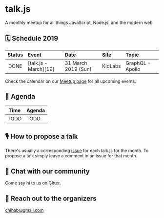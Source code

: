 # talk.js
A monthly meetup for all things JavaScript, Node.js, and the modern web

## 🗓 Schedule 2019

 Status | Event   | Date                         | Site  | Topic |
:------:|:--------|:-----------------------------|:-------|:--------|
 DONE | [talk.js - March][19] | 31 March 2019 (Sun)  | KidLabs | GraphQL - Apollo



Check the calendar on our [Meetup page](https://www.meetup.com/Rabat-JS/events/) for all upcoming events.

## 📅 Agenda

Time   | Agenda
------ | :-----
TODO | TODO


## 🎙 How to propose a talk

There's usually a corresponding [issue](https://github.com/SingaporeJS/talk.js/issues) for each talk.js for the month. 
To propose a talk simply leave a comment in an issue for that month.

## 👋 Chat with our community

Come say hi to us on [Gitter](https://gitter.im/RabatJS/home).

## 💬 Reach out to the organizers
chihab@gmail.com
